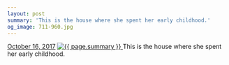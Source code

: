 ```yaml
---
layout: post
summary: 'This is the house where she spent her early childhood.'
og_image: 711-960.jpg
---
```


<p>
  <time>
    <a href="/711">October 16, 2017</a>
  </time>
  <a href="/711">
    <img src="{{ site.assets_url }}/711-480.jpg" srcset="{{ site.assets_url }}/711-240.jpg 240w, {{ site.assets_url }}/711-480.jpg 480w, {{ site.assets_url }}/711-720.jpg 720w, {{ site.assets_url }}/711-960.jpg 960w" sizes="(min-width: 700px) 50vw, calc(100vw - 2rem)" alt="{{ page.summary }}" />
  </a>
  <span>This is the house where she spent her early childhood.</span>
</p>
